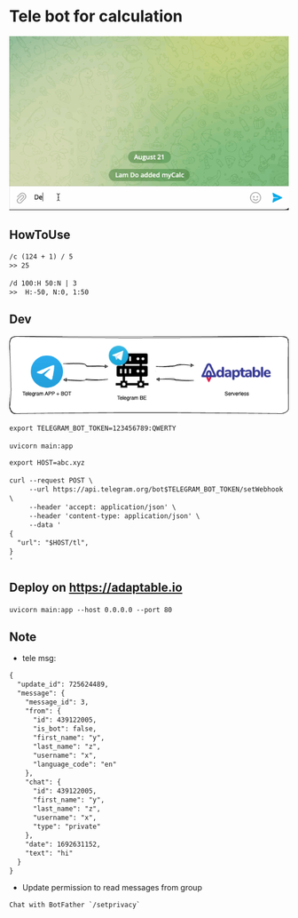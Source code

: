 # Tele bot for calculation

![](https://github.com/arig42/tele_bot__myCalc/blob/main/docs/demo.gif)


## HowToUse

```
/c (124 + 1) / 5 
>> 25

/d 100:H 50:N | 3
>>  H:-50, N:0, 1:50
```


## Dev

![](https://github.com/arig42/tele_bot__myCalc/blob/main/docs/myCalc.png)

```
export TELEGRAM_BOT_TOKEN=123456789:QWERTY

uvicorn main:app
```

```
export HOST=abc.xyz

curl --request POST \
     --url https://api.telegram.org/bot$TELEGRAM_BOT_TOKEN/setWebhook \
     --header 'accept: application/json' \
     --header 'content-type: application/json' \
     --data '
{
  "url": "$HOST/tl",
}
'
```


## Deploy on https://adaptable.io

`uvicorn main:app --host 0.0.0.0 --port 80`


## Note

- tele msg:

```
{
  "update_id": 725624489,
  "message": {
    "message_id": 3,
    "from": {
      "id": 439122005,
      "is_bot": false,
      "first_name": "y",
      "last_name": "z",
      "username": "x",
      "language_code": "en"
    },
    "chat": {
      "id": 439122005,
      "first_name": "y",
      "last_name": "z",
      "username": "x",
      "type": "private"
    },
    "date": 1692631152,
    "text": "hi"
  }
}
```

- Update permission to read messages from group

```
Chat with BotFather `/setprivacy`
```